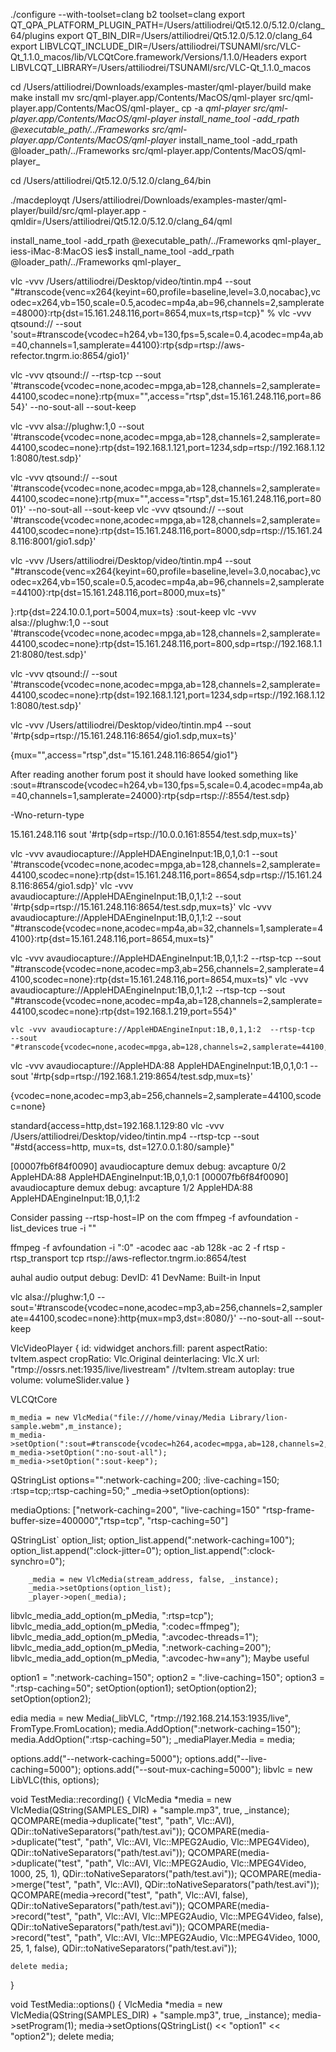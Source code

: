 ./configure --with-toolset=clang
b2 toolset=clang
export QT_QPA_PLATFORM_PLUGIN_PATH=/Users/attiliodrei/Qt5.12.0/5.12.0/clang_64/plugins 
export QT_BIN_DIR=/Users/attiliodrei/Qt5.12.0/5.12.0/clang_64 
export LIBVLCQT_INCLUDE_DIR=/Users/attiliodrei/TSUNAMI/src/VLC-Qt_1.1.0_macos/lib/VLCQtCore.framework/Versions/1.1.0/Headers 
export LIBVLCQT_LIBRARY=/Users/attiliodrei/TSUNAMI/src/VLC-Qt_1.1.0_macos                                                    

cd /Users/attiliodrei/Downloads/examples-master/qml-player/build
make 
make install
mv  src/qml-player.app/Contents/MacOS/qml-player src/qml-player.app/Contents/MacOS/qml-player_
cp  -a _qml-player src/qml-player.app/Contents/MacOS/qml-player
install_name_tool -add_rpath @executable_path/../Frameworks src/qml-player.app/Contents/MacOS/qml-player_ 
install_name_tool -add_rpath @loader_path/../Frameworks src/qml-player.app/Contents/MacOS/qml-player_


cd /Users/attiliodrei/Qt5.12.0/5.12.0/clang_64/bin
                                                                     
./macdeployqt /Users/attiliodrei/Downloads/examples-master/qml-player/build/src/qml-player.app -qmldir=/Users/attiliodrei/Qt5.12.0/5.12.0/clang_64/qml


install_name_tool -add_rpath @executable_path/../Frameworks qml-player_ 
iess-iMac-8:MacOS ies$ install_name_tool -add_rpath @loader_path/../Frameworks qml-player_


 
vlc -vvv /Users/attiliodrei/Desktop/video/tintin.mp4  --sout "#transcode{venc=x264{keyint=60,profile=baseline,level=3.0,nocabac},vcodec=x264,vb=150,scale=0.5,acodec=mp4a,ab=96,channels=2,samplerate=48000}:rtp{dst=15.161.248.116,port=8654,mux=ts,rtsp=tcp}"
%
 vlc -vvv qtsound:// --sout 'sout=#transcode{vcodec=h264,vb=130,fps=5,scale=0.4,acodec=mp4a,ab=40,channels=1,samplerate=44100}:rtp{sdp=rtsp://aws-refector.tngrm.io:8654/gio1}' 

vlc -vvv qtsound://  --rtsp-tcp --sout '#transcode{vcodec=none,acodec=mpga,ab=128,channels=2,samplerate=44100,scodec=none}:rtp{mux="",access="rtsp",dst=15.161.248.116,port=8654}' --no-sout-all --sout-keep


vlc -vvv alsa://plughw:1,0 --sout '#transcode{vcodec=none,acodec=mpga,ab=128,channels=2,samplerate=44100,scodec=none}:rtp{dst=192.168.1.121,port=1234,sdp=rtsp://192.168.1.121:8080/test.sdp}'

vlc -vvv qtsound:// --sout '#transcode{vcodec=none,acodec=mpga,ab=128,channels=2,samplerate=44100,scodec=none}:rtp{mux="",access="rtsp",dst=15.161.248.116,port=8001}' --no-sout-all --sout-keep
vlc -vvv qtsound:// --sout '#transcode{vcodec=none,acodec=mpga,ab=128,channels=2,samplerate=44100,scodec=none}:rtp{dst=15.161.248.116,port=8000,sdp=rtsp://15.161.248.116:8001/gio1.sdp}'

 vlc -vvv  /Users/attiliodrei/Desktop/video/tintin.mp4 --sout "#transcode{venc=x264{keyint=60,profile=baseline,level=3.0,nocabac},vcodec=x264,vb=150,scale=0.5,acodec=mp4a,ab=96,channels=2,samplerate=44100}:rtp{dst=15.161.248.116,port=8000,mux=ts}"

}:rtp{dst=224.10.0.1,port=5004,mux=ts} :sout-keep 
vlc -vvv alsa://plughw:1,0 --sout '#transcode{vcodec=none,acodec=mpga,ab=128,channels=2,samplerate=44100,scodec=none}:rtp{dst=15.161.248.116,port=800,sdp=rtsp://192.168.1.121:8080/test.sdp}'

vlc -vvv qtsound:// --sout '#transcode{vcodec=none,acodec=mpga,ab=128,channels=2,samplerate=44100,scodec=none}:rtp{dst=192.168.1.121,port=1234,sdp=rtsp://192.168.1.121:8080/test.sdp}'

vlc -vvv  /Users/attiliodrei/Desktop/video/tintin.mp4  --sout '#rtp{sdp=rtsp://15.161.248.116:8654/gio1.sdp,mux=ts}'

{mux="",access="rtsp",dst="15.161.248.116:8654/gio1"}

 After reading another forum post it should have looked something like :sout=#transcode{vcodec=h264,vb=130,fps=5,scale=0.4,acodec=mp4a,ab=40,channels=1,samplerate=24000}:rtp{sdp=rtsp://:8554/test.sdp}
 
 -Wno-return-type
 
 15.161.248.116
 sout '#rtp{sdp=rtsp://10.0.0.161:8554/test.sdp,mux=ts}'
 
  vlc -vvv avaudiocapture://AppleHDAEngineInput:1B,0,1,0:1 --sout '#transcode{vcodec=none,acodec=mpga,ab=128,channels=2,samplerate=44100,scodec=none}:rtp{dst=15.161.248.116,port=8654,sdp=rtsp://15.161.248.116:8654/gio1.sdp}'
  vlc -vvv avaudiocapture://AppleHDAEngineInput:1B,0,1,1:2 --sout '#rtp{sdp=rtsp://15.161.248.116:8654/test.sdp,mux=ts}'
  vlc -vvv avaudiocapture://AppleHDAEngineInput:1B,0,1,1:2  --sout "#transcode{vcodec=none,acodec=mp4a,ab=32,channels=1,samplerate=44100}:rtp{dst=15.161.248.116,port=8654,mux=ts}"
 
   vlc -vvv avaudiocapture://AppleHDAEngineInput:1B,0,1,1:2  --rtsp-tcp  --sout "#transcode{vcodec=none,acodec=mp3,ab=256,channels=2,samplerate=44100,scodec=none}:rtp{dst=15.161.248.116,port=8654,mux=ts}"
   vlc -vvv avaudiocapture://AppleHDAEngineInput:1B,0,1,1:2  --rtsp-tcp  --sout "#transcode{vcodec=none,acodec=mp4a,ab=128,channels=2,samplerate=44100,scodec=none}:rtp{dst=192.168.1.219,port=554}"

    vlc -vvv avaudiocapture://AppleHDAEngineInput:1B,0,1,1:2  --rtsp-tcp  --sout "#transcode{vcodec=none,acodec=mpga,ab=128,channels=2,samplerate=44100,scodec=none}
 
   vlc -vvv avaudiocapture://AppleHDA:88 AppleHDAEngineInput:1B,0,1,0:1 --sout '#rtp{sdp=rtsp://192.168.1.219:8654/test.sdp,mux=ts}'
 
 {vcodec=none,acodec=mp3,ab=256,channels=2,samplerate=44100,scodec=none}
 
 standard{access=http,dst=192.168.1.129:80
  vlc -vvv       /Users/attiliodrei/Desktop/video/tintin.mp4  --rtsp-tcp  --sout "#std{access=http, mux=ts, dst=127.0.0.1:80/sample}"
  
[00007fb6f84f0090] avaudiocapture demux debug: avcapture 0/2 AppleHDA:88 AppleHDAEngineInput:1B,0,1,0:1
[00007fb6f84f0090] avaudiocapture demux debug: avcapture 1/2 AppleHDA:88 AppleHDAEngineInput:1B,0,1,1:2

 Consider passing --rtsp-host=IP on the com
ffmpeg -f avfoundation -list_devices true -i ""

ffmpeg -f avfoundation -i ":0" -acodec aac -ab 128k -ac 2  -f rtsp -rtsp_transport tcp rtsp://aws-reflector.tngrm.io:8654/test



auhal audio output debug: DevID: 41 DevName: Built-in Input

vlc alsa://plughw:1,0 --sout='#transcode{vcodec=none,acodec=mp3,ab=256,channels=2,samplerate=44100,scodec=none}:http{mux=mp3,dst=:8080/}' --no-sout-all --sout-keep






 
VlcVideoPlayer {
            id: vidwidget
            anchors.fill: parent
            aspectRatio: tvItem.aspect
            cropRatio: Vlc.Original
            deinterlacing: Vlc.X
            url: "rtmp://ossrs.net:1935/live/livestream" //tvItem.stream
            autoplay: true
            volume: volumeSlider.value
        }



VLCQtCore

    m_media = new VlcMedia("file:///home/vinay/Media Library/lion-sample.webm",m_instance);
    m_media->setOption(":sout=#transcode{vcodec=h264,acodec=mpga,ab=128,channels=2,samplerate=44100,scodec=none}:udp{dst=127.0.0.1:1234}");
    m_media->setOption(":no-sout-all");
    m_media->setOption(":sout-keep");
    


QStringList options="":network-caching=200; :live-caching=150; :rtsp=tcp;:rtsp-caching=50;"
_media->setOption(options):

mediaOptions: ["network-caching=200", "live-caching=150" "rtsp-frame-buffer-size=400000","rtsp=tcp", "rtsp-caching=50"]


QStringList` option_list;
        option_list.append(":network-caching=100");
        option_list.append(":clock-jitter=0");
        option_list.append(":clock-synchro=0");

        _media = new VlcMedia(stream_address, false, _instance);
        _media->setOptions(option_list);
        _player->open(_media);
        
        
libvlc_media_add_option(m_pMedia, ":rtsp=tcp");
libvlc_media_add_option(m_pMedia, ":codec=ffmpeg");
libvlc_media_add_option(m_pMedia, ":avcodec-threads=1");
libvlc_media_add_option(m_pMedia, ":network-caching=200");
libvlc_media_add_option(m_pMedia, ":avcodec-hw=any");    Maybe useful       


   option1 = ":network-caching=150";
    option2 = ":live-caching=150";
    option3 = ":rtsp-caching=50";
    setOption(option1);
    setOption(option2);
    setOption(option2);


edia media = new Media(_libVLC, "rtmp://192.168.214.153:1935/live", FromType.FromLocation); media.AddOption(":network-caching=150"); media.AddOption(":rtsp-caching=50"); _mediaPlayer.Media = media;


options.add("--network-caching=5000");
options.add("--live-caching=5000");
options.add("--sout-mux-caching=5000");
libvlc = new LibVLC(this, options);

void TestMedia::recording()
{
    VlcMedia *media = new VlcMedia(QString(SAMPLES_DIR) + "sample.mp3", true, _instance);
    QCOMPARE(media->duplicate("test", "path", Vlc::AVI), QDir::toNativeSeparators("path/test.avi"));
    QCOMPARE(media->duplicate("test", "path", Vlc::AVI, Vlc::MPEG2Audio, Vlc::MPEG4Video), QDir::toNativeSeparators("path/test.avi"));
    QCOMPARE(media->duplicate("test", "path", Vlc::AVI, Vlc::MPEG2Audio, Vlc::MPEG4Video, 1000, 25, 1), QDir::toNativeSeparators("path/test.avi"));
    QCOMPARE(media->merge("test", "path", Vlc::AVI), QDir::toNativeSeparators("path/test.avi"));
    QCOMPARE(media->record("test", "path", Vlc::AVI, false), QDir::toNativeSeparators("path/test.avi"));
    QCOMPARE(media->record("test", "path", Vlc::AVI, Vlc::MPEG2Audio, Vlc::MPEG4Video, false), QDir::toNativeSeparators("path/test.avi"));
    QCOMPARE(media->record("test", "path", Vlc::AVI, Vlc::MPEG2Audio, Vlc::MPEG4Video, 1000, 25, 1, false), QDir::toNativeSeparators("path/test.avi"));

    delete media;
}

void TestMedia::options()
{
    VlcMedia *media = new VlcMedia(QString(SAMPLES_DIR) + "sample.mp3", true, _instance);
    media->setProgram(1);
    media->setOptions(QStringList() << "option1"
                                    << "option2");
    delete media;




